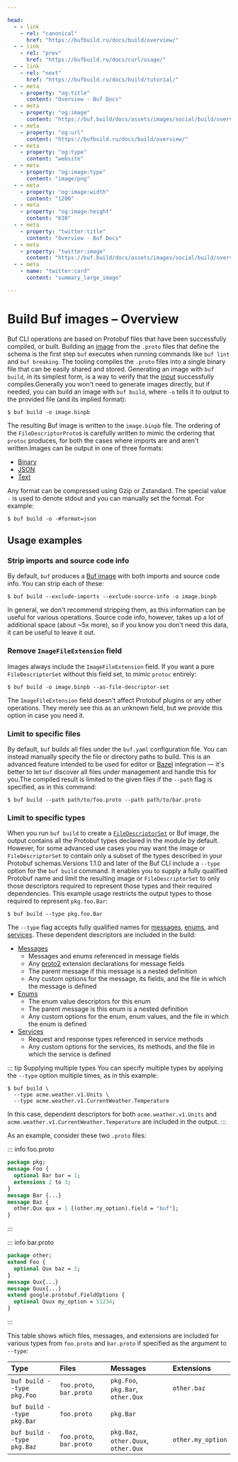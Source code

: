 ```yaml
---

head:
  - - link
    - rel: "canonical"
      href: "https://bufbuild.ru/docs/build/overview/"
  - - link
    - rel: "prev"
      href: "https://bufbuild.ru/docs/curl/usage/"
  - - link
    - rel: "next"
      href: "https://bufbuild.ru/docs/build/tutorial/"
  - - meta
    - property: "og:title"
      content: "Overview - Buf Docs"
  - - meta
    - property: "og:image"
      content: "https://buf.build/docs/assets/images/social/build/overview.png"
  - - meta
    - property: "og:url"
      content: "https://bufbuild.ru/docs/build/overview/"
  - - meta
    - property: "og:type"
      content: "website"
  - - meta
    - property: "og:image:type"
      content: "image/png"
  - - meta
    - property: "og:image:width"
      content: "1200"
  - - meta
    - property: "og:image:height"
      content: "630"
  - - meta
    - property: "twitter:title"
      content: "Overview - Buf Docs"
  - - meta
    - property: "twitter:image"
      content: "https://buf.build/docs/assets/images/social/build/overview.png"
  - - meta
    - name: "twitter:card"
      content: "summary_large_image"

---
```


# Build Buf images – Overview

Buf CLI operations are based on Protobuf files that have been successfully compiled, or built. Building an [image](../../reference/images/) from the `.proto` files that define the schema is the first step `buf` executes when running commands like `buf lint` and `buf breaking`. The tooling compiles the `.proto` files into a single binary file that can be easily shared and stored. Generating an image with `buf build`, in its simplest form, is a way to verify that the [input](../../reference/inputs/) successfully compiles.Generally you won't need to generate images directly, but if needed, you can build an image with `buf build`, where `-o` tells it to output to the provided file (and its implied format):

```console
$ buf build -o image.binpb
```

The resulting Buf image is written to the `image.binpb` file. The ordering of the `FileDescriptorProto`s is carefully written to mimic the ordering that `protoc` produces, for both the cases where imports are and aren't written.Images can be output in one of three formats:

- [Binary](https://protobuf.dev/programming-guides/encoding/)
- [JSON](https://protobuf.dev/programming-guides/proto3#json)
- [Text](https://protobuf.dev/reference/protobuf/textformat-spec/)

Any format can be compressed using Gzip or Zstandard. The special value `-` is used to denote stdout and you can manually set the format. For example:

```console
$ buf build -o -#format=json
```

## Usage examples

### Strip imports and source code info

By default, `buf` produces a [Buf image](../../reference/images/) with both imports and source code info. You can strip each of these:

```console
$ buf build --exclude-imports --exclude-source-info -o image.binpb
```

In general, we don't recommend stripping them, as this information can be useful for various operations. Source code info, however, takes up a lot of additional space (about ~5x more), so if you know you don't need this data, it can be useful to leave it out.

### Remove `ImageFileExtension` field

Images always include the `ImageFileExtension` field. If you want a pure `FileDescriptorSet` without this field set, to mimic `protoc` entirely:

```console
$ buf build -o image.binpb --as-file-descriptor-set
```

The `ImageFileExtension` field doesn't affect Protobuf plugins or any other operations. They merely see this as an unknown field, but we provide this option in case you need it.

### Limit to specific files

By default, `buf` builds all files under the `buf.yaml` configuration file. You can instead manually specify the file or directory paths to build. This is an advanced feature intended to be used for editor or [Bazel](../../cli/build-systems/bazel/) integration — it's better to let `buf` discover all files under management and handle this for you.The compiled result is limited to the given files if the `--path` flag is specified, as in this command:

```console
$ buf build --path path/to/foo.proto --path path/to/bar.proto
```

### Limit to specific types

When you run `buf build` to create a [`FileDescriptorSet`](https://github.com/protocolbuffers/protobuf/blob/main/src/google/protobuf/descriptor.proto) or Buf image, the output contains all the Protobuf types declared in the module by default. However, for some advanced use cases you may want the image or `FileDescriptorSet` to contain only a subset of the types described in your Protobuf schemas.Versions 1.1.0 and later of the Buf CLI include a `--type` option for the `buf build` command. It enables you to supply a fully qualified Protobuf name and limit the resulting image or `FileDescriptorSet` to only those descriptors required to represent those types and their required dependencies. This example usage restricts the output types to those required to represent `pkg.foo.Bar`:

```console
$ buf build --type pkg.foo.Bar
```

The `--type` flag accepts fully qualified names for [messages](https://developers.google.com/protocol-buffers/docs/proto3#simple), [enums](https://protobuf.dev/programming-guides/proto3/#enum), and [services](https://protobuf.dev/programming-guides/proto3/#services). These dependent descriptors are included in the build:

- [Messages](https://developers.google.com/protocol-buffers/docs/proto3#simple)
  - Messages and enums referenced in message fields
  - Any [proto2](https://protobuf.dev/programming-guides/proto2/) extension declarations for message fields
  - The parent message if this message is a nested definition
  - Any custom options for the message, its fields, and the file in which the message is defined
- [Enums](https://protobuf.dev/programming-guides/proto3/#enum)
  - The enum value descriptors for this enum
  - The parent message is this enum is a nested definition
  - Any custom options for the enum, enum values, and the file in which the enum is defined
- [Services](https://protobuf.dev/programming-guides/proto3/#services)
  - Request and response types referenced in service methods
  - Any custom options for the services, its methods, and the file in which the service is defined

::: tip Supplying multiple types
You can specify multiple types by applying the `--type` option multiple times, as in this example:

```console
$ buf build \
  --type acme.weather.v1.Units \
  --type acme.weather.v1.CurrentWeather.Temperature
```

In this case, dependent descriptors for both `acme.weather.v1.Units` and `acme.weather.v1.CurrentWeather.Temperature` are included in the output.
:::

As an example, consider these two `.proto` files:

::: info foo.proto

```protobuf
package pkg;
message Foo {
  optional Bar bar = 1;
  extensions 2 to 3;
}
message Bar {...}
message Baz {
  other.Qux qux = 1 [(other.my_option).field = "buf"];
}
```

:::

::: info bar.proto

```protobuf
package other;
extend Foo {
  optional Qux baz = 2;
}
message Qux{...}
message Quux{...}
extend google.protobuf.FieldOptions {
  optional Quux my_option = 51234;
}
```

:::

This table shows which files, messages, and extensions are included for various types from `foo.proto` and `bar.proto` if specified as the argument to `--type`:

| Type                       | Files                    | Messages                             | Extensions        |
| :------------------------- | :----------------------- | :----------------------------------- | :---------------- |
| `buf build --type pkg.Foo` | `foo.proto`, `bar.proto` | `pkg.Foo`, `pkg.Bar`, `other.Qux`    | `other.baz`       |
| `buf build --type pkg.Bar` | `foo.proto`              | `pkg.Bar`                            |                   |
| `buf build --type pkg.Baz` | `foo.proto`, `bar.proto` | `pkg.Baz`, `other.Quux`, `other.Qux` | `other.my_option` |
